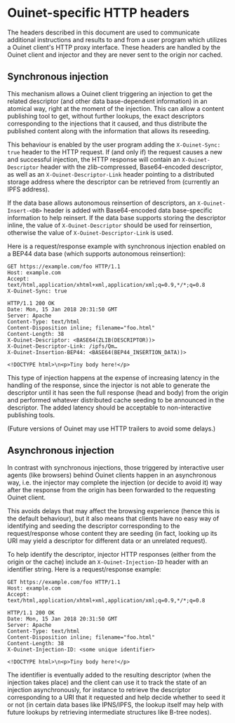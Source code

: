 # Ouinet-specific HTTP headers

The headers described in this document are used to communicate additional
instructions and results to and from a user program which utilizes a Ouinet
client's HTTP proxy interface.  These headers are handled by the Ouinet client
and injector and they are never sent to the origin nor cached.

## Synchronous injection

This mechanism allows a Ouinet client triggering an injection to get the
related descriptor (and other data base-dependent information) in an atomical
way, right at the moment of the injection.  This can allow a content
publishing tool to get, without further lookups, the exact descriptors
corresponding to the injections that it caused, and thus distribute the
published content along with the information that allows its reseeding.

This behaviour is enabled by the user program adding the `X-Ouinet-Sync: true`
header to the HTTP request.  If (and only if) the request causes a new and
successful injection, the HTTP response will contain an `X-Ouinet-Descriptor`
header with the zlib-compressed, Base64-encoded descriptor, as well as an
`X-Ouinet-Descriptor-Link` header pointing to a distributed storage address
where the descriptor can be retrieved from (currently an IPFS address).

If the data base allows autonomous reinsertion of descriptors, an
`X-Ouinet-Insert-<DB>` header is added with Base64-encoded data base-specific
information to help reinsert.  If the data base supports storing the
descriptor inline, the value of `X-Ouinet-Descriptor` should be used for
reinsertion, otherwise the value of `X-Ouinet-Descriptor-Link` is used.

Here is a request/response example with synchronous injection enabled on a
BEP44 data base (which supports autonomous reinsertion):

    GET https://example.com/foo HTTP/1.1
    Host: example.com
    Accept: text/html,application/xhtml+xml,application/xml;q=0.9,*/*;q=0.8
    X-Ouinet-Sync: true

    HTTP/1.1 200 OK
    Date: Mon, 15 Jan 2018 20:31:50 GMT
    Server: Apache
    Content-Type: text/html
    Content-Disposition inline; filename="foo.html"
    Content-Length: 38
    X-Ouinet-Descriptor: <BASE64(ZLIB(DESCRIPTOR))>
    X-Ouinet-Descriptor-Link: /ipfs/Qm…
    X-Ouinet-Insertion-BEP44: <BASE64(BEP44_INSERTION_DATA))>

    <!DOCTYPE html>\n<p>Tiny body here!</p>

This type of injection happens at the expense of increasing latency in the
handling of the response, since the injector is not able to generate the
descriptor until it has seen the full response (head and body) from the origin
and performed whatever distributed cache seeding to be announced in the
descriptor.  The added latency should be acceptable to non-interactive
publishing tools.

(Future versions of Ouinet may use HTTP trailers to avoid some delays.)

## Asynchronous injection

In contrast with synchronous injections, those triggered by interactive user
agents (like browsers) behind Ouinet clients happen in an asynchronous way,
i.e. the injector may complete the injection (or decide to avoid it) way after
the response from the origin has been forwarded to the requesting Ouinet
client.

This avoids delays that may affect the browsing experience (hence this is the
default behaviour), but it also means that clients have no easy way of
identifying and seeding the descriptor corresponding to the request/response
whose content they are seeding (in fact, looking up its URI may yield a
descriptor for different data or an unrelated request).

To help identify the descriptor, injector HTTP responses (either from the
origin or the cache) include an `X-Ouinet-Injection-ID`  header with an
identifier string.  Here is a request/response example:

    GET https://example.com/foo HTTP/1.1
    Host: example.com
    Accept: text/html,application/xhtml+xml,application/xml;q=0.9,*/*;q=0.8

    HTTP/1.1 200 OK
    Date: Mon, 15 Jan 2018 20:31:50 GMT
    Server: Apache
    Content-Type: text/html
    Content-Disposition inline; filename="foo.html"
    Content-Length: 38
    X-Ouinet-Injection-ID: <some unique identifier>

    <!DOCTYPE html>\n<p>Tiny body here!</p>

The identifier is eventually added to the resulting descriptor (when the
injection takes place) and the client can use it to track the state of an
injection asynchronously, for instance to retrieve the descriptor
corresponding to a URI that it requested and help decide whether to seed it or
not (in certain data bases like IPNS/IPFS, the lookup itself may help with
future lookups by retrieving intermediate structures like B-tree nodes).
